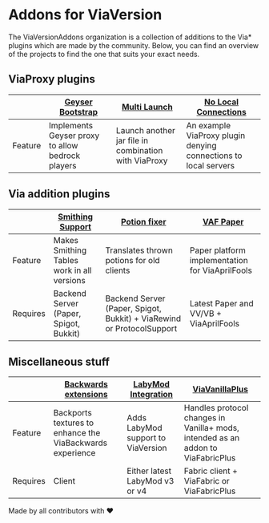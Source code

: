 # Addons for ViaVersion

The ViaVersionAddons organization is a collection of additions to the Via* plugins which are made by the community. Below, you can find an overview of the
projects to find the one that suits your exact needs.

## ViaProxy plugins

|              | [Geyser Bootstrap](https://github.com/ViaVersionAddons/ViaProxyGeyserPlugin) | [Multi Launch](https://github.com/ViaVersionAddons/ViaProxyMultiLaunch) | [No Local Connections](https://github.com/ViaVersionAddons/NoLocalConnections) |
|--------------|------------------------------------------------------------------------------|-------------------------------------------------------------------------|--------------------------------------------------------------------------------|
| Feature      | Implements Geyser proxy to allow bedrock players                             | Launch another jar file in combination with ViaProxy                    | An example ViaProxy plugin denying connections to local servers                |

## Via addition plugins

|          | [Smithing Support](https://github.com/ViaVersionAddons/AxSmithing) | [Potion fixer](https://github.com/ViaVersionAddons/ViaPotions)        | [VAF Paper](https://github.com/ViaVersionAddons/ViaAprilFoolsPaper) |
|----------|--------------------------------------------------------------------|-----------------------------------------------------------------------|---------------------------------------------------------------------| 
| Feature  | Makes Smithing Tables work in all versions                         | Translates thrown potions for old clients                             | Paper platform implementation for ViaAprilFools                     |
| Requires | Backend Server (Paper, Spigot, Bukkit)                             | Backend Server (Paper, Spigot, Bukkit) + ViaRewind or ProtocolSupport | Latest Paper and VV/VB + ViaAprilFools                              |

## Miscellaneous stuff

|          | [Backwards extensions](https://github.com/ViaVersionAddons/ViaBackwards-Plus) | [LabyMod Integration](https://github.com/ViaVersionAddons/viaversion-addon) | [ViaVanillaPlus](https://github.com/ViaVersionAddons/ViaVanillaPlus)             |
|----------|-------------------------------------------------------------------------------|-----------------------------------------------------------------------------|----------------------------------------------------------------------------------|
| Feature  | Backports textures to enhance the ViaBackwards experience                     | Adds LabyMod support to ViaVersion                                          | Handles protocol changes in Vanilla+ mods, intended as an addon to ViaFabricPlus |
| Requires | Client                                                                        | Either latest LabyMod v3 or v4                                              | Fabric client + ViaFabric or ViaFabricPlus                                       |


Made by all contributors with ❤️
